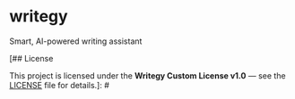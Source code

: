 # writegy
Smart, AI-powered writing assistant


[## License

This project is licensed under the **Writegy Custom License v1.0** — see the [LICENSE](./LICENSE) file for details.]: #

